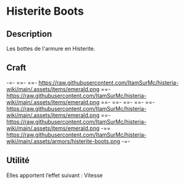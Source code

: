 # Histerite Boots

## Description
Les bottes de l'armure en Histerite.

## Craft
-=-
 ==-
 ==- https://raw.githubusercontent.com/ItamSurMc/histeria-wiki/main/.assets/items/emerald.png
 ==- https://raw.githubusercontent.com/ItamSurMc/histeria-wiki/main/.assets/items/emerald.png
 ==- 
 ==- 
 ==- 
 ==- 
 ==- https://raw.githubusercontent.com/ItamSurMc/histeria-wiki/main/.assets/items/emerald.png
 ==- https://raw.githubusercontent.com/ItamSurMc/histeria-wiki/main/.assets/items/emerald.png
 -== https://raw.githubusercontent.com/ItamSurMc/histeria-wiki/main/.assets/armors/histerite-boots.png
-=-

## Utilité
Elles apportent l’effet suivant : Vitesse